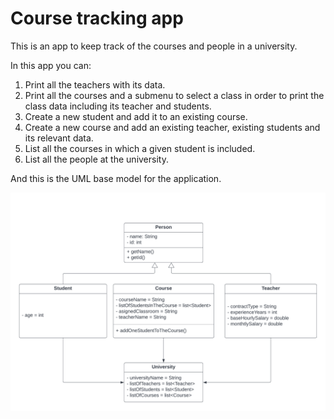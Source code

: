 # Course tracking app

This is an app to keep track of the courses and people in a university.

In this app you can:

1. Print all the teachers with its data.
2. Print all the courses and a submenu to select a class in order to print the class data including its
teacher and students.
3. Create a new student and add it to an existing course.
4. Create a new course and add an existing teacher, existing students and its relevant data.
5. List all the courses in which a given student is included.
6. List all the people at the university.

And this is the UML base model for the application.

![UML](https://github.com/zeuspsy0x1/JavaFinalExercise/blob/master/UML%20model.png)
